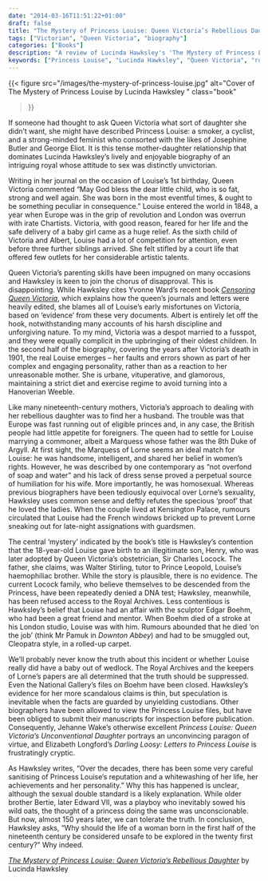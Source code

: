 ```yaml
---
date: "2014-03-16T11:51:22+01:00"
draft: false
title: "The Mystery of Princess Louise: Queen Victoria’s Rebellious Daughter"
tags: ["Victorian", "Queen Victoria", "biography"]
categories: ["Books"]
description: "A review of Lucinda Hawksley's 'The Mystery of Princess Louise,' exploring Queen Victoria's rebellious daughter who smoked, cycled, and championed feminism. Discover the scandals surrounding her alleged illegitimate child and affair with sculptor Edgar Boehm."
keywords: ["Princess Louise", "Lucinda Hawksley", "Queen Victoria", "royal biography", "Victorian feminism", "Marquess of Lorne", "Edgar Boehm", "royal scandal", "illegitimate child", "royal archives"]
---
```


{{< figure
  src="/images/the-mystery-of-princess-louise.jpg"
  alt="Cover of The Mystery of Princess Louise by Lucinda Hawksley "
  class="book"
>}}

If someone had thought to ask Queen Victoria what sort of daughter she didn’t want, she might have described Princess Louise: a smoker, a cyclist, and a strong-minded feminist who consorted with the likes of Josephine Butler and George Eliot. It is this tense mother-daughter relationship that dominates Lucinda Hawksley’s lively and enjoyable biography of an intriguing royal whose attitude to sex was distinctly unvictorian.

Writing in her journal on the occasion of Louise’s 1st birthday, Queen Victoria commented “May God bless the dear little child, who is so fat, strong and well again. She was born in the most eventful times, & ought to be something peculiar in consequence.” Louise entered the world in 1848, a year when Europe was in the grip of revolution and London was overrun with irate Chartists. Victoria, with good reason, feared for her life and the safe delivery of a baby girl came as a huge relief. As the sixth child of Victoria and Albert, Louise had a lot of competition for attention, even before three further siblings arrived. She felt stifled by a court life that offered few outlets for her considerable artistic talents.

Queen Victoria’s parenting skills have been impugned on many occasions and Hawksley is keen to join the chorus of disapproval. This is disappointing. While Hawksley cites Yvonne Ward’s recent book [_Censoring Queen Victoria_](https://uk.bookshop.org/a/2760/9781780746548), which explains how the queen’s journals and letters were heavily edited, she blames all of Louise’s early misfortunes on Victoria, based on ‘evidence’ from these very documents. Albert is entirely let off the hook, notwithstanding many accounts of his harsh discipline and unforgiving nature. To my mind, Victoria was a despot married to a fusspot, and they were equally complicit in the upbringing of their oldest children. In the second half of the biography, covering the years after Victoria’s death in 1901, the real Louise emerges – her faults and errors shown as part of her complex and engaging personality, rather than as a reaction to her unreasonable mother. She is urbane, vituperative, and glamorous, maintaining a strict diet and exercise regime to avoid turning into a Hanoverian Weeble.

Like many nineteenth-century mothers, Victoria’s approach to dealing with her rebellious daughter was to find her a husband.  The trouble was that Europe was fast running out of eligible princes and, in any case, the British people had little appetite for foreigners. The queen had to settle for Louise marrying a commoner, albeit a Marquess whose father was the 8th Duke of Argyll. At first sight, the Marquess of Lorne seems an ideal match for Louise: he was handsome, intelligent, and shared her belief in women’s rights. However, he was described by one contemporary as “not overfond of soap and water” and his lack of dress sense proved a perpetual source of humiliation for his wife. More importantly, he was homosexual. Whereas previous biographers have been tediously equivocal over Lorne’s sexuality, Hawksley uses common sense and deftly refutes the specious ‘proof’ that he loved the ladies. When the couple lived at Kensington Palace, rumours circulated that Louise had the French windows bricked up to prevent Lorne sneaking out for late-night assignations with guardsmen.

The central ‘mystery’ indicated by the book’s title is Hawksley’s contention that the 18-year-old Louise gave birth to an illegitimate son, Henry, who was later adopted by Queen Victoria’s obstetrician, Sir Charles Locock. The father, she claims, was Walter Stirling, tutor to Prince Leopold, Louise’s haemophiliac brother. While the story is plausible, there is no evidence. The current Locock family, who believe themselves to be descended from the Princess, have been repeatedly denied a DNA test; Hawksley, meanwhile, has been refused access to the Royal Archives. Less contentious is Hawksley’s belief that Louise had an affair with the sculptor Edgar Boehm, who had been a great friend and mentor. When Boehm died of a stroke at his London studio, Louise was with him. Rumours abounded that he died ‘on the job’ (think Mr Pamuk in _Downton Abbey_) and had to be smuggled out, Cleopatra style, in a rolled-up carpet.

We’ll probably never know the truth about this incident or whether Louise really did have a baby out of wedlock. The Royal Archives and the keepers of Lorne’s papers are all determined that the truth should be suppressed. Even the National Gallery’s files on Boehm have been closed. Hawksley’s evidence for her more scandalous claims is thin, but speculation is inevitable when the facts are guarded by unyielding custodians. Other biographers have been allowed to view the Princess Louise files, but have been obliged to submit their manuscripts for inspection before publication. Consequently, Jehanne Wake’s otherwise excellent _Princess Louise: Queen Victoria’s Unconventional Daughter_ portrays an unconvincing paragon of virtue, and Elizabeth Longford’s _Darling Loosy: Letters to Princess Louise_ is frustratingly cryptic. 

As Hawksley writes, “Over the decades, there has been some very careful sanitising of Princess Louise’s reputation and a whitewashing of her life, her achievements and her personality.” Why this has happened is unclear, although the sexual double standard is a likely explanation. While older brother Bertie, later Edward VII, was a playboy who inevitably sowed his wild oats, the thought of a princess doing the same was unconscionable. But now, almost 150 years later, we can tolerate the truth. In conclusion, Hawksley asks, “Why should the life of a woman born in the first half of the nineteenth century be considered unsafe to be explored in the twenty first century?” Why indeed.

[_The Mystery of Princess Louise: Queen Victoria’s Rebellious Daughter_](https://uk.bookshop.org/a/2760/9781845951542) by Lucinda Hawksley